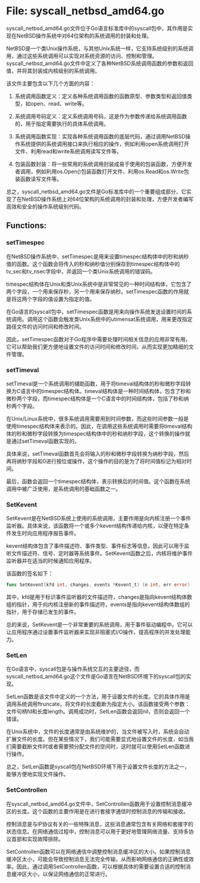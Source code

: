 # File: syscall_netbsd_amd64.go

syscall_netbsd_amd64.go文件位于Go语言标准库中的syscall包中，其作用是实现在NetBSD操作系统中对64位架构的系统调用的封装和处理。

NetBSD是一个类Unix操作系统，与其他Unix系统一样，它支持系统级别的系统调用，通过这些系统调用可以实现对系统资源的访问、控制和管理。syscall_netbsd_amd64.go文件中定义了各种NetBSD系统调用函数的参数和返回值，并将其封装成内核级别的系统调用。

该文件主要包含以下几个方面的内容：

1. 系统调用函数定义：定义各种系统调用函数的函数原型、参数类型和返回值类型，如open、read、write等。

2. 系统调用号码定义：定义系统调用号码，这是作为参数传递给系统调用函数的，用于指定需要执行的具体系统调用。

3. 系统调用函数实现：实现各种系统调用函数的底层代码，通过调用NetBSD操作系统提供的系统调用接口来执行相应的操作，例如利用open系统调用打开文件、利用read和write系统调用读写文件等。

4. 包装函数封装：将一些常用的系统调用封装成易于使用的包装函数，方便开发者调用，例如利用os.Open()包装函数打开文件、利用os.Read和os.Write包装函数读写文件等。

总之，syscall_netbsd_amd64.go文件是Go标准库中的一个重要组成部分，它实现了在NetBSD操作系统上对64位架构的系统调用的封装和处理，方便开发者编写高效和安全的操作系统级别代码。

## Functions:

### setTimespec

在NetBSD操作系统中，setTimespec是用来设置timespec结构体中的秒和纳秒值的函数。这个函数会将传入的秒和纳秒值分别保存到timespec结构体中的tv_sec和tv_nsec字段中，并返回一个类Unix系统调用的错误码。

timespec结构体在Unix和类Unix系统中是非常常见的一种时间结构体，它包含了两个字段，一个用来保存秒，另一个用来保存纳秒。setTimespec函数的作用就是将这两个字段的值设置为指定的值。

在Go语言的syscall包中，setTimespec函数是用来向操作系统发送设置时间的系统调用。调用这个函数会触发类Unix系统中的utimensat系统调用，用来更改指定路径文件的访问时间和修改时间。

因此，setTimespec函数对于Go程序中需要处理时间相关信息的应用非常有用，它可以帮助我们更方便地设置文件的访问时间和修改时间，从而实现更加精细的文件管理。



### setTimeval

setTimeval是一个系统调用的辅助函数，用于将timeval结构体的秒和微秒字段转换为C语言中的timespec结构体。timeval结构体是一种时间结构体，包含了秒和微秒两个字段，而timespec结构体是一个C语言中的时间结构体，包括了秒和纳秒两个字段。

在Unix/Linux系统中，很多系统调用需要用到时间参数，而这些时间参数一般是使用timespec结构体来表示的。因此，在调用这些系统调用时需要将timeval结构体的秒和微秒字段转换为timespec结构体中的秒和纳秒字段，这个转换的操作就是通过setTimeval函数实现的。

具体来说，setTimeval函数首先会将输入的秒和微秒字段转换为纳秒字段，然后再将纳秒字段和0进行按位或操作，这个操作的目的是为了将时间值标记为相对时间。

最后，函数会返回一个timespec结构体，表示转换后的时间值。这个函数在系统调用中被广泛使用，是系统调用的基础函数之一。



### SetKevent

SetKevent是在NetBSD系统上使用的系统调用，主要作用是向内核注册一个事件监听器。具体来说，该函数将一个或多个kevent结构传递给内核，以便在特定条件发生时向应用程序报告事件。

kevent结构体包含了事件描述符、事件类型、事件标志等信息，因此可以用于监听文件描述符、信号、定时器等系统事件。SetKevent函数之后，内核将维护事件监听器并在适当的时候通知应用程序。

该函数的签名如下：

```go
func SetKevent(kfd int, changes, events *Kevent_t) (n int, err error)
```

其中，kfd是用于标识事件监听器的文件描述符，changes是指向kevent结构体数组的指针，用于向内核注册新的事件描述符，events是指向kevent结构体数组的指针，用于存储已发生的事件。

总的来说，SetKevent是一个非常重要的系统调用，用于事件驱动编程中。它可以让应用程序通过设置事件监听器来实现非阻塞式I/O操作，提高程序的并发处理能力。



### SetLen

在Go语言中，syscall包是与操作系统交互的主要途径，而syscall_netbsd_amd64.go这个文件是Go语言在NetBSD环境下的syscall包的实现。

SetLen函数是该文件中定义的一个方法，用于设置文件的长度。它的具体作用是调用系统调用ftruncate，将文件的长度截断为指定大小。该函数接受两个参数：文件句柄fd和长度length。调用成功时，SetLen函数会返回nil，否则会返回一个错误。

在Unix系统中，文件的长度通常是由系统维护的，当文件被写入时，系统会自动扩展文件的长度。但在某些情况下，我们可能需要显式地设置文件的长度，如当我们需要截断文件时或者需要预分配文件的空间时，这时就可以使用SetLen函数进行操作。

总之，SetLen函数是syscall包在NetBSD环境下用于设置文件长度的方法之一，能够方便地实现文件操作。



### SetControllen

在syscall_netbsd_amd64.go文件中，SetControllen函数用于设置控制消息缓冲区的长度。这个函数的主要作用是在进行套接字通信时控制消息的传输和接收。

控制消息是与IP协议有关的一些特殊消息，这些消息通常包含有关网络和套接字的状态信息。在网络通信过程中，控制消息可以用于更好地管理网络流量、支持多协议首部和实现故障排除。

SetControllen函数可以在网络通信中调整控制消息缓冲区的大小。如果控制消息缓冲区太小，可能会导致控制消息无法完全传输，从而影响网络通信的正确性或效率。因此，通过调用SetControllen函数，可以根据具体的需要设置合适的控制消息缓冲区大小，以保证网络通信的正常进行。



